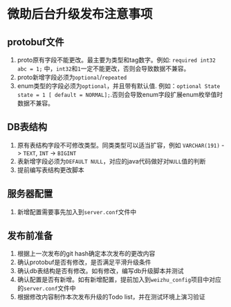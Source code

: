 # 微助后台升级发布注意事项

## protobuf文件
1. proto原有字段不能更改。最主要为类型和tag数字。例如: `required int32 abc = 1;` 中，`int32`和`1`一定不能更改，否则会导致数据不兼容。
2. proto新增字段必须为`optional`/`repeated`
3. enum类型的字段必须为`optional`，并且带有默认值. 例如：`optional State state = 1 [ default = NORMAL];`.否则会导致enum字段扩展enum枚举值时数据不兼容。

## DB表结构
1. 原有表结构字段不可修改类型。同类类型可以适当扩容，例如 `VARCHAR(191)` -> `TEXT`, `INT` -> `BIGINT`
2. 表新增字段必须为`DEFAULT NULL`，对应的java代码做好对`NULL`值的判断
3. 提前编写表结构更改脚本

## 服务器配置
1. 新增配置需要事先加入到`server.conf`文件中

## 发布前准备
1. 根据上一次发布的git hash确定本次发布的更改内容
2. 确认protobuf是否有修改，是否满足平滑升级条件
3. 确认db表结构是否有修改。如有修改，编写db升级脚本并测试
4. 确认配置是否有新增。如有新增配置，提前加入到`weizhu_config`项目中对应的`server.conf`文件中
5. 根据修改内容制作本次发布升级的Todo list，并在测试环境上演习验证

